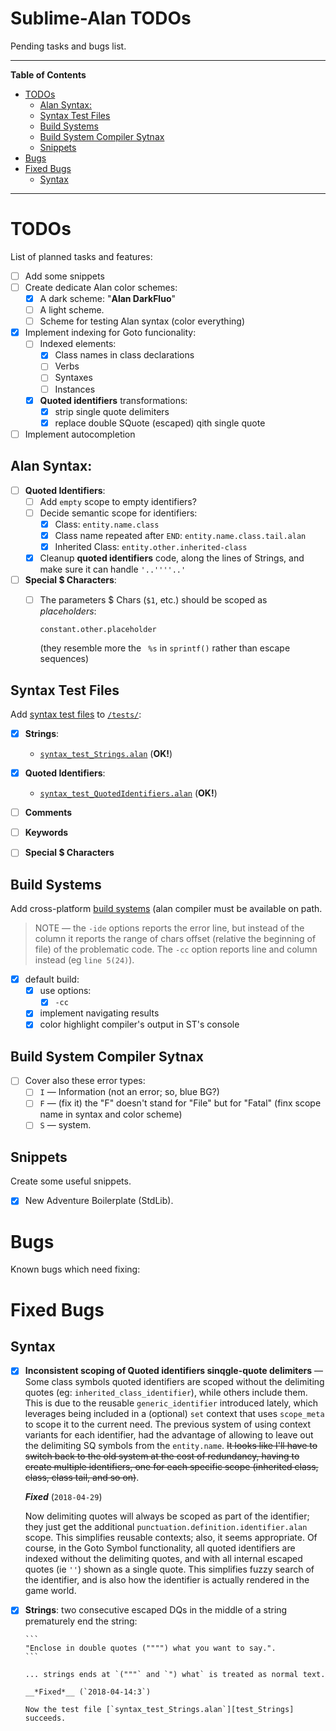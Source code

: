 # Sublime-Alan TODOs

Pending tasks and bugs list.


-----

**Table of Contents**

<!-- MarkdownTOC autolink="true" bracket="round" autoanchor="false" lowercase="only_ascii" uri_encoding="true" levels="1,2,3" -->

- [TODOs](#todos)
    - [Alan Syntax:](#alan-syntax)
    - [Syntax Test Files](#syntax-test-files)
    - [Build Systems](#build-systems)
    - [Build System Compiler Sytnax](#build-system-compiler-sytnax)
    - [Snippets](#snippets)
- [Bugs](#bugs)
- [Fixed Bugs](#fixed-bugs)
    - [Syntax](#syntax)

<!-- /MarkdownTOC -->

-----

# TODOs

List of planned tasks and features:

- [ ] Add some snippets
- [ ] Create dedicate Alan color schemes:
    + [x] A dark scheme: "__Alan DarkFluo__"
    + [ ] A light scheme.
    + [ ] Scheme for testing Alan syntax (color everything)
- [x] Implement indexing for Goto funcionality:
    + [ ] Indexed elements:
        * [x] Class names in class declarations
        * [ ] Verbs
        * [ ] Syntaxes
        * [ ] Instances
    + [x] __Quoted identifiers__ transformations:
        * [x] strip single quote delimiters
        * [x] replace double SQuote (escaped) qith single quote
- [ ] Implement autocompletion

## Alan Syntax:

+ [ ] __Quoted Identifiers__:
    * [ ] Add `empty` scope to empty identifiers?
    * [ ] Decide semantic scope for identifiers:
      - [x] Class: `entity.name.class`
      - [x] Class name repeated after `END`: `entity.name.class.tail.alan`
      - [x] Inherited Class: `entity.other.inherited-class`
    * [x] Cleanup __quoted identifiers__ code, along the lines of Strings, and make sure it can handle `'..''''..'`
+ [ ] __Special $ Characters__:
    * [ ] The parameters $ Chars (`$1`, etc.) should be scoped as _placeholders_:

        ```
        constant.other.placeholder
        ```

        (they resemble more the ` %s` in `sprintf()` rather than escape sequences)

## Syntax Test Files

Add [syntax test files][ST3Docs syntax test] to [`/tests/`][tests]:

+ [x] __Strings__:
    * [`syntax_test_Strings.alan`][test_Strings] (__OK!__)
+ [x] __Quoted Identifiers__:
    * [`syntax_test_QuotedIdentifiers.alan`][test_QuotedIdentifiers] (__OK!__)
+ [ ] __Comments__
+ [ ] __Keywords__
+ [ ] __Special $ Characters__


[ST3Docs syntax test]: https://www.sublimetext.com/docs/3/syntax.html#testing "See Sublime Text 3 official documentation for this topic"

[tests]: ./tests/ "See 'tests' folder"
[test_Strings]: ./tests/syntax_test_Strings.alan "Open file..."
[test_QuotedIdentifiers]: ./tests/syntax_test_QuotedIdentifiers.alan "Open file..."

## Build Systems

Add cross-platform [build systems][ST3Docs BuildSys] (alan compiler must be available on path.

> NOTE — the `-ide` options reports the error line, but instead of the column it reports the range of chars offset (relative the beginning of file) of the problematic code. The `-cc` option reports line and column instead (eg `line 5(24)`).

- [x] default build:
    + [x] use options:
        * [x] `-cc`
    + [x] implement navigating results
    + [x] color highlight compiler's output in ST's console

[ST3Docs BuildSys]: http://www.sublimetext.com/docs/3/build_systems.html "See Sublime Text 3 official documentation for this topic"

## Build System Compiler Sytnax

- [ ] Cover also these error types:
    + [ ] `I` — Information (not an error; so, blue BG?)
    + [ ] `F` — (fix it) the "F" doesn't stand for "File" but for "Fatal" (finx scope name in syntax and color scheme)
    + [ ] `S` — system.

## Snippets

Create some useful snippets. 

- [x] New Adventure Boilerplate (StdLib).

# Bugs

Known bugs which need fixing:

# Fixed Bugs

## Syntax


- [x]  __Inconsistent scoping of Quoted identifiers sinqgle-quote delimiters__ — Some class symbols quoted identifiers are scoped without the delimiting quotes (eg: `inherited_class_identifier`), while others include them. This is due to the reusable `generic_identifier` introduced lately, which leverages being included in a (optional) `set` context that uses `scope_meta` to scope it to the current need. The previous system of using context variants for each identifier, had the advantage of allowing to leave out the delimiting SQ symbols from the `entity.name`. ~~It looks like I'll have to switch back to the old system at the cost of redundancy, having to create multiple identifiers, one for each specific scope (inherited class, class, class tail, and so on)~~.

      __*Fixed*__ (`2018-04-29`)

      Now delimiting quotes will always be scoped as part of the identifier; they just get the additional `punctuation.definition.identifier.alan` scope. This simplifies reusable contexts; also, it seems appropriate. Of course, in the Goto Symbol functionality, all quoted identifiers are indexed without the delimiting quotes, and with all internal escaped quotes (ie `''`) shown as a single quote. This simplifies fuzzy search of the identifier, and is also how the identifier is actually rendered in the game world.
 

- [x] __Strings__: two consecutive escaped DQs in the middle of a string prematurely end the string:

      ```
      "Enclose in double quotes ("""") what you want to say.".
      ```

      ... strings ends at `("""` and `") what` is treated as normal text.

      __*Fixed*__ (`2018-04-14:3`)

      Now the test file [`syntax_test_Strings.alan`][test_Strings] succeeds.
